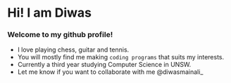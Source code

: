# Hi! I am Diwas

### Welcome to my github profile!

+ I love playing chess, guitar and tennis.  
+ You will mostly find me making `coding programs` that suits my interests. 
+ Currently a third year studying Computer Science in UNSW.
+ Let me know if you want to collaborate with me @diwasmainali_

